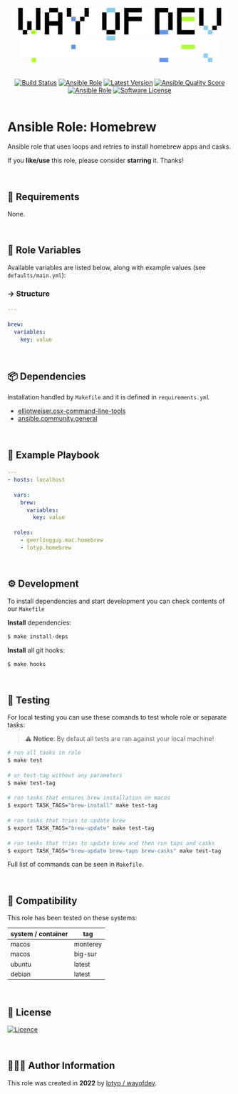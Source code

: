<br>

<div align="center">
<img width="456" src="./assets/logo.gh-light-mode-only.png#gh-light-mode-only">
<img width="456" src="./assets/logo.gh-dark-mode-only.png#gh-dark-mode-only">
</div>



<br>

<br>

<div align="center">
<a href="https://actions-badge.atrox.dev/wayofdev/ansible-role-homebrew/goto"><img alt="Build Status" src="https://img.shields.io/endpoint.svg?url=https%3A%2F%2Factions-badge.atrox.dev%2Fwayofdev%2Fansible-role-homebrew%2Fbadge&style=flat-square"/></a>
<a href="https://galaxy.ansible.com/lotyp/homebrew"><img alt="Ansible Role" src="https://img.shields.io/ansible/role/59250?style=flat-square"/></a>
<a href="https://github.com/wayofdev/ansible-role-homebrew/tags"><img src="https://img.shields.io/github/v/tag/wayofdev/ansible-role-homebrew?sort=semver&style=flat-square" alt="Latest Version"></a>
<a href="https://galaxy.ansible.com/lotyp/homebrew">
<img alt="Ansible Quality Score" src="https://img.shields.io/ansible/quality/59250?style=flat-square"/></a>
<a href="https://galaxy.ansible.com/lotyp/homebrew">
<img alt="Ansible Role" src="https://img.shields.io/ansible/role/d/59250?style=flat-square"/></a>
<a href="LICENSE"><img src="https://img.shields.io/github/license/wayofdev/ansible-role-homebrew.svg?style=flat-square&color=blue" alt="Software License"/></a>
</div>





<br>

# Ansible Role: Homebrew

Ansible role that uses loops and retries to install homebrew apps and casks.

If you **like/use** this role, please consider **starring** it. Thanks!

<br>

## 📑 Requirements

None.

<br>

## 🔧 Role Variables

Available variables are listed below, along with example values (see `defaults/main.yml`):

### → Structure

```yaml
---

brew:
  variables:
    key: value
```

<br>

## 📦 Dependencies

Installation handled by `Makefile` and it is defined in `requirements.yml`

  - [elliotweiser.osx-command-line-tools](https://galaxy.ansible.com/elliotweiser/osx-command-line-tools/)
  - [ansible.community.general](https://docs.ansible.com/ansible/latest/collections/community/general/index.html)

<br>

## 📗 Example Playbook

```yaml
---
- hosts: localhost

  vars:
    brew:
      variables:
        key: value

  roles:
    - geerlingguy.mac.homebrew
    - lotyp.homebrew
```

<br>

## ⚙️ Development

To install dependencies and start development you can check contents of our `Makefile`

**Install** dependencies:

```bash
$ make install-deps
```

**Install** all git hooks:

```bash
$ make hooks
```

<br>

## 🧪 Testing

For local testing you can use these comands to test whole role or separate tasks:

> :warning: **Notice**: By defaut all tests are ran against your local machine!

```bash
# run all tasks in role
$ make test

# or test-tag without any parameters
$ make test-tag

# run tasks that ensures brew installation on macos
$ export TASK_TAGS="brew-install" make test-tag

# run tasks that tries to update brew
$ export TASK_TAGS="brew-update" make test-tag

# run tasks that tries to update brew and then run taps and casks
$ export TASK_TAGS="brew-update brew-taps brew-casks" make test-tag
```

Full list of commands can be seen in `Makefile`.

<br>

## 🧩 Compatibility

This role has been tested on these systems:

| system / container | tag      |
| :----------------- | -------- |
| macos              | monterey |
| macos              | big-sur  |
| ubuntu             | latest   |
| debian             | latest   |

<br>

## 🤝 License

[![Licence](https://img.shields.io/github/license/wayofdev/ansible-role-homebrew?style=for-the-badge&color=blue)](./LICENSE)

<br>

## 🙆🏼‍♂️ Author Information

This role was created in **2022** by [lotyp / wayofdev](https://github.com/wayofdev).
